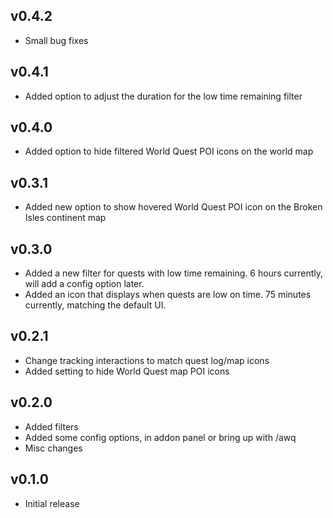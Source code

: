 ## v0.4.2

* Small bug fixes

## v0.4.1

* Added option to adjust the duration for the low time remaining filter

## v0.4.0

* Added option to hide filtered World Quest POI icons on the world map

## v0.3.1

* Added new option to show hovered World Quest POI icon on the Broken Isles continent map

## v0.3.0

* Added a new filter for quests with low time remaining. 6 hours currently, will add a config option later.
* Added an icon that displays when quests are low on time. 75 minutes currently, matching the default UI.

## v0.2.1

* Change tracking interactions to match quest log/map icons
* Added setting to hide World Quest map POI icons

## v0.2.0

* Added filters
* Added some config options, in addon panel or bring up with /awq
* Misc changes

## v0.1.0

* Initial release
